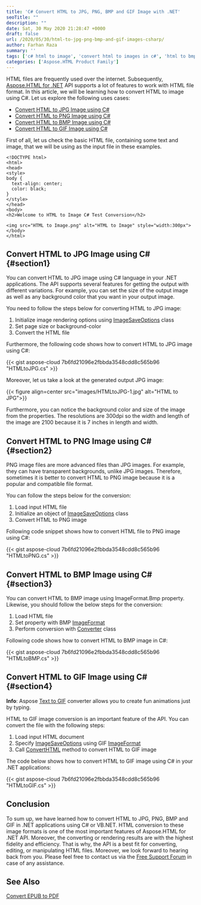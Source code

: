 ```yaml
---
title: 'C# Convert HTML to JPG, PNG, BMP and GIF Image with .NET'
seoTitle: ""
description: ""
date: Sat, 30 May 2020 21:28:47 +0000
draft: false
url: /2020/05/30/html-to-jpg-png-bmp-and-gif-images-csharp/
author: Farhan Raza
summary: ''
tags: ['c# html to image', 'convert html to images in c#', 'html to bmp', 'html to gif', 'html to images', 'html to jpg', 'html to png']
categories: ['Aspose.HTML Product Family']
---
```


HTML files are frequently used over the internet. Subsequently, [Aspose.HTML for .NET][1] API supports a lot of features to work with HTML file format. In this article, we will be learning how to convert HTML to image using C#. Let us explore the following uses cases:

*   [Convert HTML to JPG Image using C#][2]
*   [Convert HTML to PNG Image using C#][3]
*   [Convert HTML to BMP Image using C#][4]
*   [Convert HTML to GIF Image using C#][5]

First of all, let us check the basic HTML file, containing some text and image, that we will be using as the input file in these examples.

```
<!DOCTYPE html>
<html>
<head>
<style>
body {
  text-align: center;
  color: black;
}
</style>
</head>
<body>
<h2>Welcome to HTML to Image C# Test Conversion</h2>

<img src="HTML to Image.png" alt="HTML to Image" style="width:300px">
</body>
</html>
```

## Convert HTML to JPG Image using C# {#section1}

You can convert HTML to JPG image using C# language in your .NET applications. The API supports several features for getting the output with different variations. For example, you can set the size of the output image as well as any background color that you want in your output image.

You need to follow the steps below for converting HTML to JPG image:

1.  Initialize image rendering options using [ImageSaveOptions][6] class
2.  Set page size or background-color
3.  Convert the HTML file

Furthermore, the following code shows how to convert HTML to JPG image using C#:

{{< gist aspose-cloud 7b6fd21096e2fbbda3548cdd8c565b96 "HTMLtoJPG.cs" >}}

Moreover, let us take a look at the generated output JPG image:



{{< figure align=center src="images/HTMLtoJPG-1.jpg" alt="HTML to JPG">}}


Furthermore, you can notice the background color and size of the image from the properties. The resolutions are 300dpi so the width and length of the image are 2100 because it is 7 inches in length and width.

## Convert HTML to PNG Image using C# {#section2}

PNG image files are more advanced files than JPG images. For example, they can have transparent backgrounds, unlike JPG images. Therefore, sometimes it is better to convert HTML to PNG image because it is a popular and compatible file format.

You can follow the steps below for the conversion:

1.  Load input HTML file
2.  Initialize an object of [ImageSaveOptions][7] class
3.  Convert HTML to PNG image

Following code snippet shows how to convert HTML file to PNG image using C#:

{{< gist aspose-cloud 7b6fd21096e2fbbda3548cdd8c565b96 "HTMLtoPNG.cs" >}}

## Convert HTML to BMP Image using C# {#section3}

You can convert HTML to BMP image using ImageFormat.Bmp property. Likewise, you should follow the below steps for the conversion:

1.  Load HTML file
2.  Set property with BMP [ImageFormat][8]
3.  Perform conversion with [Converter][9] class

Following code shows how to convert HTML to BMP image in C#:

{{< gist aspose-cloud 7b6fd21096e2fbbda3548cdd8c565b96 "HTMLtoBMP.cs" >}}

## Convert HTML to GIF Image using C# {#section4}

**Info**: Aspose [Text to GIF][10] converter allows you to create fun animations just by typing.

HTML to GIF image conversion is an important feature of the API. You can convert the file with the following steps:

1.  Load input HTML document
2.  Specify [ImageSaveOptions][11] using GIF [ImageFormat][12]
3.  Call [ConvertHTML][13] method to convert HTML to GIF image

The code below shows how to convert HTML to GIF image using C# in your .NET applications:

{{< gist aspose-cloud 7b6fd21096e2fbbda3548cdd8c565b96 "HTMLtoGIF.cs" >}}

## Conclusion

To sum up, we have learned how to convert HTML to JPG, PNG, BMP and GIF in .NET applications using C# or VB.NET. HTML conversion to these image formats is one of the most important features of Aspose.HTML for .NET API. Moreover, the converting or rendering results are with the highest fidelity and efficiency. That is why, the API is a best fit for converting, editing, or manipulating HTML files. Moreover, we look forward to hearing back from you. Please feel free to contact us via the [Free Support Forum][14] in case of any assistance.

## See Also

[Convert EPUB to PDF][15]




[1]: https://products.aspose.com/html/net
[2]: #section1
[3]: #section2
[4]: #section3
[5]: #section4
[6]: https://apireference.aspose.com/net/html/aspose.html.saving/imagesaveoptions
[7]: https://apireference.aspose.com/net/html/aspose.html.saving/imagesaveoptions
[8]: https://apireference.aspose.com/html/net/aspose.html.rendering.image/imageformat
[9]: https://apireference.aspose.com/net/html/aspose.html.converters/converter
[10]: https://products.aspose.app/slides/text-to-gif
[11]: https://apireference.aspose.com/net/html/aspose.html.saving/imagesaveoptions
[12]: https://apireference.aspose.com/html/net/aspose.html.rendering.image/imageformat
[13]: https://apireference.aspose.com/net/html/aspose.html.converters.converter/converthtml/methods/1
[14]: https://forum.aspose.com/c/html
[15]: https://blog.aspose.com/2020/06/17/epub-to-pdf-csharp/





